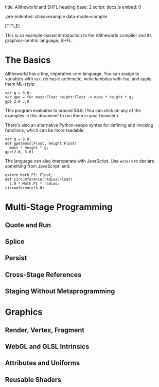 title: Alltheworld and SHFL
heading base: 2
script: docs.js
embed: 0

.pre-indented:
  class=example
  data-mode=compile

<style>
.example {
  cursor: pointer;
}
.example:hover {
  background: #eee;
}
</style>

[TITLE]

This is an example-based introduction to the Alltheworld compiler and its graphics-centric language, SHFL.

# The Basics

Alltheworld has a tiny, imperative core language. You can assign to variables with `var`, do basic arithmetic, write lambdas with `fun`, and apply them ML-style:

    var g = 9.8;
    var gpe = fun mass:Float height:Float -> mass * height * g;
    gpe 2.0 3.0

This program evaluates to around 58.8. (You can click on any of the examples in this document to run them in your browser.)

There's also an alternative Python-esque syntax for defining and invoking functions, which can be more readable:

    var g = 9.8;
    def gpe(mass:Float, height:Float)
      mass * height * g;
    gpe(2.0, 3.0)

The language can also interoperate with JavaScript. Use `extern` to declare something from JavaScript land:

    extern Math.PI: Float;
    def circumference(radius:Float)
      2.0 * Math.PI * radius;
    circumference(5.0)


# Multi-Stage Programming

## Quote and Run

## Splice

## Persist

## Cross-Stage References

## Staging Without Metaprogramming


# Graphics

## Render, Vertex, Fragment

## WebGL and GLSL Intrinsics

## Attributes and Uniforms

## Reusable Shaders
